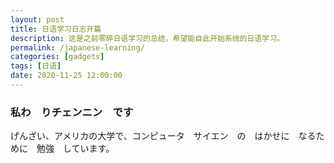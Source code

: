 ```yaml
---
layout: post
title: 日语学习日志开篇
description: 这是之前零碎日语学习的总结，希望能自此开始系统的日语学习。
permalink: /japanese-learning/
categories: [gadgets]
tags: [日语]
date: 2020-11-25 12:00:00
--- 
```


### 私わ　りチェンニン　です

げんざい、アメリカの大学で、コンピュータ　サイエン　の　はかせに　なるために　勉強　しています。




